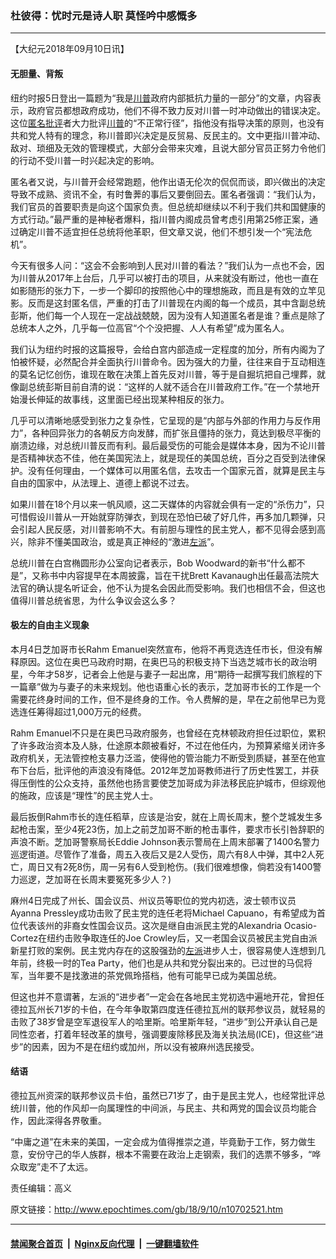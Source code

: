 ### 杜彼得：忧时元是诗人职 莫怪吟中感慨多
------------------------

<p>【大纪元2018年09月10日讯】</p>
<h4>无胆量、背叛</h4>
<p>纽约时报5日登出一篇题为“我是<a href="http://www.epochtimes.com/gb/tag/%E5%B7%9D%E6%99%AE.html">川普</a>政府内部抵抗力量的一部分”的文章，内容表示，政府官员都想政府成功，他们不得不致力反对川普一时冲动做出的错误决定。这位<a href="http://www.epochtimes.com/gb/tag/%E5%8C%BF%E5%90%8D%E6%89%B9%E8%AF%84.html">匿名批评</a>者大力批评<a href="http://www.epochtimes.com/gb/tag/%E5%B7%9D%E6%99%AE.html">川普</a>的“不正常行径”，指他没有指导决策的原则，也没有共和党人特有的理念，称川普即兴决定是反贸易、反民主的。文中更指川普冲动、敌对、琐细及无效的管理模式，大部分会带来灾难，且说大部分官员正努力令他们的行动不受川普一时兴起决定的影响。</p>
<p>匿名者又说，与川普开会经常跑题，他作出语无伦次的侃侃而谈，即兴做出的决定导致不成熟、资讯不全，有时鲁莾的事后又要倒回去。匿名者强调：“我们认为，我们官员的首要职责是向这个国家负责。但总统却继续以不利于我们共和国健康的方式行动。”最严重的是神秘者爆料，指川普内阁成员曾考虑引用第25修正案，通过确定川普不适宜担任总统将他革职，但文章又说，他们不想引发一个“宪法危机”。</p>
<p>今天有很多人问：“这会不会影响到人民对川普的看法？”我们认为一点也不会，因为川普从2017年上台后，几乎可以被打击的项目，从来就没有断过，他也一直在如影随形的张力下，一步一个脚印的按照他心中的理想施政，而且是有效的立竿见影。反而是这封匿名信，严重的打击了川普现在内阁的每一个成员，其中含副总统彭斯，他们每一个人现在一定战战兢兢，因为没有人知道匿名者是谁？重点是除了总统本人之外，几乎每一位高官“个个没把握、人人有希望”成为匿名人。</p>
<p>我们认为纽约时报的这篇报导，会给白宫内部造成一定程度的加分，所有内阁为了怕被怀疑，必然配合并全面执行川普命令。因为强大的力量，往往来自于互动相连的莫名记忆创伤，谁现在敢在决策上首先反对川普，等于是自掘坑把自己埋葬，就像副总统彭斯目前自清的说：“这样的人就不适合在川普政府工作。”在一个禁地开始漫长伸延的故事线，这里面已经出现某种相反的张力。</p>
<p>几乎可以清晰地感受到张力之复杂性，它呈现的是“内部与外部的作用力与反作用力”，各种回异张力的各朝反方向发酵，而扩张且僵持的张力，竟达到极尽平衡的崩溃边缘，对总统川普反而有利。最后最受伤的可能会是媒体本身，因为不论川普是否精神状态不佳，他在美国宪法上，就是现任的美国总统，百分之百受到法律保护。没有任何理由，一个媒体可以用匿名信，去攻击一个国家元首，就算是民主与自由的国家中，从法理上、道德上都说不过去。</p>
<p>如果川普在18个月以来一帆风顺，这二天媒体的内容就会俱有一定的“杀伤力”，只可惜假设川普从一开始就穿防弹衣，到现在恐怕已破了好几件，再多加几颗弹，只会引起人民反感，对川普影响不大。有前胆与理性的民主党人，都不见得会感到高兴，除非不懂美国政治，或是真正神经的“激进<a href="http://www.epochtimes.com/gb/tag/%E5%B7%A6%E6%B4%BE.html">左派</a>”。</p>
<p>总统川普在白宫椭圆形办公室向记者表示，Bob Woodward的新书“什么都不是”，又称书中内容提早在本周披露，旨在干扰Brett Kavanaugh出任最高法院大法官的确认提名听证会，他不认为提名会因此而受影响。我们也相信不会，但这也值得川普总统省思，为什么争议会这么多？</p>
<h4>极左的自由主义现象</h4>
<p>本月4日芝加哥市长Rahm Emanuel突然宣布，他将不再竞选连任市长，但没有解释原因。这位在奥巴马政府时期，在奥巴马的积极支持下当选芝城市长的政治明星，今年才58岁，记者会上他是与妻子一起出席，用“期待一起撰写我们旅程的下一篇章”做为与妻子的未来规划。他也语重心长的表示，芝加哥市长的工作是一个需要花终身时间的工作，但不是终身的工作。令人费解的是，早在之前他早已为竞选连任筹得超过1,000万元的经费。</p>
<p>Rahm Emanuel不只是在奥巴马政府服务，也曾经在克林顿政府担任过职位，累积了许多政治资本及人脉，仕途原本颇被看好，不过在他任内，为预算紧缩关闭许多政府机关，无法管控枪支暴力泛滥，使得他的管治能力不断受到质疑，甚至在他宣布下台后，批评他的声浪没有降低。2012年芝加哥教师进行了历史性罢工，并获得压倒性的公众支持，虽然他也扬言要使芝加哥成为非法移民庇护城市，但综观他的施政，应该是“理性”的民主党人士。</p>
<p>最后扳倒Rahm市长的连任稻草，应该是治安，就在上周长周末，整个芝城发生多起枪击案，至少4死23伤，加上之前芝加哥不断的枪击事件，要求市长引咎辞职的声浪不断。芝加哥警察局长Eddie Johnson表示警局在上周末部署了1400名警力巡逻街道。尽管作了准备，周五入夜后又是2人受伤，周六有8人中弹，其中2人死亡，周日又有2死8伤，周一另有6人受到枪伤。(我们很难想像，倘若没有1400警力巡逻，芝加哥在长周末要冤死多少人？)</p>
<p>麻州4日完成了州长、国会议员、州议员等职位的党内初选，波士顿市议员Ayanna Pressley成功击败了民主党的连任老将Michael Capuano，有希望成为首位代表该州的非裔女性国会议员。这次是继自由派民主党的Alexandria Ocasio-Cortez在纽约击败争取连任的Joe Crowley后，又一老国会议员被民主党自由派新星打败的案例。民主党内存在的这股强劲的<a href="http://www.epochtimes.com/gb/tag/%E5%B7%A6%E6%B4%BE.html">左派</a>进步人士，很容易使人连想到几年前，终极一时的Tea Party，他们也是从共和党分裂出来的。已过世的马侃将军，当年要不是找激进的茶党佩玲搭档，他有可能早已成为美国总统。</p>
<p>但这也并不意谓著，左派的“进步者”一定会在各地民主党初选中遍地开花，曾担任德拉瓦州长71岁的卡伯，在今年争取第四度连任德拉瓦州的联邦参议员，就轻易的击败了38岁曾是空军退役军人的哈里斯。哈里斯年轻，“进步”到公开承认自己是同性恋者，打着年轻改革的旗号，强调要废除移民及海关执法局(ICE)，但这些“进步”的因素，因为不是在纽约或加州，所以没有被麻州选民接受。</p>
<h4>结语</h4>
<p>德拉瓦州资深的联邦参议员卡伯，虽然已71岁了，由于是民主党人，也经常批评总统川普，他的作风却一向属理性的中间派，与民主、共和两党的国会议员均能合作，因此深得各界敬重。</p>
<p>“中庸之道”在未来的美国，一定会成为值得推崇之道，毕竟勤于工作，努力做生意，安份守己的华人族群，根本不需要在政治上走钢索，我们的选票不够多，“哗众取宠”走不了太远。</p>
<p>责任编辑：高义</p>

原文链接：http://www.epochtimes.com/gb/18/9/10/n10702521.htm


------------------------
#### [禁闻聚合首页](https://github.com/gfw-breaker/banned-news/blob/master/README.md) &nbsp;|&nbsp; [Nginx反向代理](https://github.com/gfw-breaker/open-proxy/blob/master/README.md) &nbsp;|&nbsp; [一键翻墙软件](https://github.com/gfw-breaker/nogfw/blob/master/README.md)